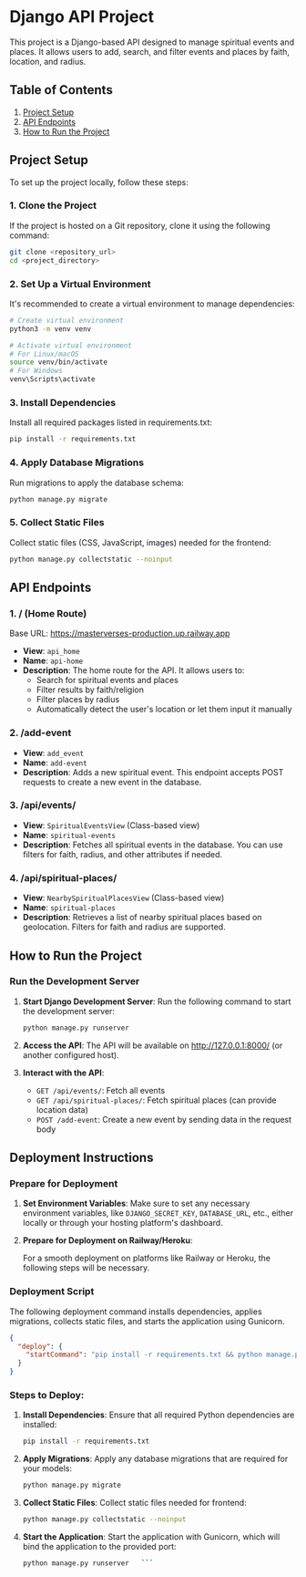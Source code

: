 # Django API Project

This project is a Django-based API designed to manage spiritual events and places. It allows users to add, search, and filter events and places by faith, location, and radius.

## Table of Contents

1. [Project Setup](#project-setup)
2. [API Endpoints](#api-endpoints)
3. [How to Run the Project](#how-to-run-the-project)

## Project Setup

To set up the project locally, follow these steps:

### 1. Clone the Project

If the project is hosted on a Git repository, clone it using the following command:

```bash
git clone <repository_url>
cd <project_directory>
```

### 2. Set Up a Virtual Environment

It's recommended to create a virtual environment to manage dependencies:

```bash
# Create virtual environment
python3 -m venv venv

# Activate virtual environment
# For Linux/macOS
source venv/bin/activate
# For Windows
venv\Scripts\activate
```

### 3. Install Dependencies

Install all required packages listed in requirements.txt:

```bash
pip install -r requirements.txt
```

### 4. Apply Database Migrations

Run migrations to apply the database schema:

```bash
python manage.py migrate
```

### 5. Collect Static Files

Collect static files (CSS, JavaScript, images) needed for the frontend:

```bash
python manage.py collectstatic --noinput
```

## API Endpoints

### 1. / (Home Route)

Base URL: https://masterverses-production.up.railway.app

- **View**: `api_home`
- **Name**: `api-home`
- **Description**: The home route for the API. It allows users to:
  - Search for spiritual events and places
  - Filter results by faith/religion
  - Filter places by radius
  - Automatically detect the user's location or let them input it manually

### 2. /add-event

- **View**: `add_event`
- **Name**: `add-event`
- **Description**: Adds a new spiritual event. This endpoint accepts POST requests to create a new event in the database.

### 3. /api/events/

- **View**: `SpiritualEventsView` (Class-based view)
- **Name**: `spiritual-events`
- **Description**: Fetches all spiritual events in the database. You can use filters for faith, radius, and other attributes if needed.

### 4. /api/spiritual-places/

- **View**: `NearbySpiritualPlacesView` (Class-based view)
- **Name**: `spiritual-places`
- **Description**: Retrieves a list of nearby spiritual places based on geolocation. Filters for faith and radius are supported.

## How to Run the Project

### Run the Development Server

1. **Start Django Development Server**: Run the following command to start the development server:

   ```bash
   python manage.py runserver
   ```

2. **Access the API**: The API will be available on http://127.0.0.1:8000/ (or another configured host).

3. **Interact with the API**:
   - `GET /api/events/`: Fetch all events
   - `GET /api/spiritual-places/`: Fetch spiritual places (can provide location data)
   - `POST /add-event`: Create a new event by sending data in the request body

## Deployment Instructions

### Prepare for Deployment

1. **Set Environment Variables**: Make sure to set any necessary environment variables, like `DJANGO_SECRET_KEY`, `DATABASE_URL`, etc., either locally or through your hosting platform's dashboard.

2. **Prepare for Deployment on Railway/Heroku**:

   For a smooth deployment on platforms like Railway or Heroku, the following steps will be necessary.

### Deployment Script

The following deployment command installs dependencies, applies migrations, collects static files, and starts the application using Gunicorn.

```json
{
  "deploy": {
    "startCommand": "pip install -r requirements.txt && python manage.py migrate && python manage.py collectstatic --noinput && gunicorn masterverses.wsgi --bind 0.0.0.0:$PORT"
  }
}
```

### Steps to Deploy:

1. **Install Dependencies**: Ensure that all required Python dependencies are installed:

   ```bash
   pip install -r requirements.txt
   ```

2. **Apply Migrations**: Apply any database migrations that are required for your models:

   ```bash
   python manage.py migrate
   ```

3. **Collect Static Files**: Collect static files needed for frontend:

   ```bash
   python manage.py collectstatic --noinput
   ```

4. **Start the Application**: Start the application with Gunicorn, which will bind the application to the provided port:

   ````bash
   python manage.py runserver   ```
   ````
